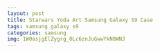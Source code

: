 ```yaml
---
layout: post
title: Starwars Yoda Art Samsung Galaxy S9 Case
tags: samsung galaxy s9
categories: samsung
img: 1W0asjgElZygrg_0Lc6znJuGwwYkN8WNJ
---
```

